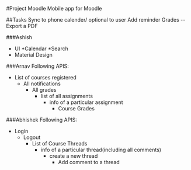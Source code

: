 #Project Moodle
Mobile app for Moodle

##Tasks
Sync to phone calender/ optional to user
Add reminder
Grades -- Export a PDF
    
###Ashish
* UI
    *Calendar
        *Search
* Material Design

###Arnav
Following APIS:
* List of courses registered
    * All notifications
        * All grades
            * list of all assignments
                * info of a particular assignment
                    * Course Grades

###Abhishek
Following APIS:
* Login
    * Logout
        * List of Course Threads
            * info of a particular thread(including all comments)
                * create a new thread
                    * Add comment to a thread